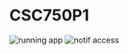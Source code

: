 # CSC750P1

![running app](https://media.giphy.com/media/3o6Zt6dlkJpOWccURG/giphy.gif)
![notif access](https://media.giphy.com/media/3oz8xG21u7llw4pkek/giphy.gif)
